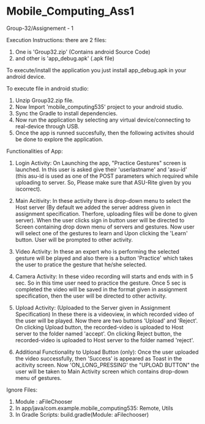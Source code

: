 # Mobile_Computing_Ass1

Group-32/Assignement - 1


Execution Instructions:
there are 2 files: 
1. One is 'Group32.zip' (Contains android Source Code) 
2. and other is 'app_debug.apk' (.apk file)

To execute/install the application you just install app_debug.apk in your android device.


To execute file in android studio:
1. Unzip Group32.zip file.
2. Now Import 'mobile_computing535' project to your android studio.
3. Sync the Gradle to install dependencies.
4. Now run the application by selecting any virtual device/connecting to real-device through USB.
5. Once the app is runned succesfully, then the following activites should be done to explore the application.

Functionalities of App:

1. Login Activity:
On Launching the app, "Practice Gestures" screen is launched. In this user is asked give their 'userlastname' and 'asu-id' (this asu-id is used as one of the POST parameters which required while uploading to server. So, Please make sure that ASU-Rite given by you iscorrect).

2. Main Acitivity:
In these activity there is drop-down menu to select the Host server (By default we added the server address given in assignment specification. Therfore, uploading files will be done to given server).
When the user clicks sign in button user will be directed to Screen containing drop down menu of servers and gestures. Now user will select one of the gestures to learn and Upon clicking the 'Learn' button. User will be prompted to other activity.

3. Video Activity:
In these an expert who is performing the selected gesture will be played and also there is a button 'Practice' which takes the user to pratice the gesture that he/she selected.

4. Camera Activity:
In these video recording will starts and ends with in 5 sec. So in this time user need to practice the gesture. Once 5 sec is completed the video will be saved in the format given in assignment specification, then the user will be directed to other activity. 


5. Upload Activity: (Uploaded to the Server given in Assignment Specification)
In these there is a videoview, in which recorded video of the user will be played. Now there are two buttons 'Upload' and 'Reject'.
On clicking Upload button, the recorded-video is uploaded to Host server to the folder named 'accept'. 
On clicking Reject button, the recorded-video is uploaded to Host server to the folder named 'reject'.


6. Additional Functionality to Upload Button (only):
Once the user uploaded the video successfully, then 'Success' is appeared as Toast in the acitivity screen. Now 'ON_LONG_PRESSING' the "UPLOAD BUTTON" the user will be taken to Main Activity screen which contains drop-down menu of gestures.


Ignore Files:
1. Module : aFileChooser
2. In app/java/com.example.mobile_computing535: Remote, Utils
3. In Gradle Scripts: build.gradle(Module: aFilechooser)








